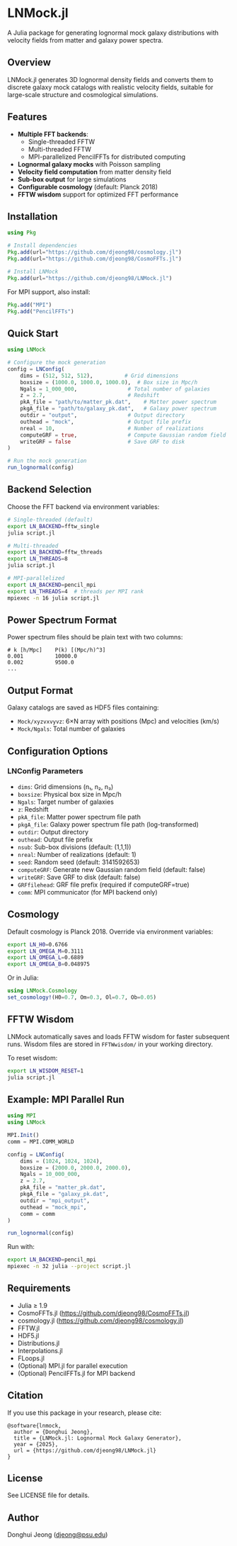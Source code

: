 # LNMock.jl

A Julia package for generating lognormal mock galaxy distributions with velocity fields from matter and galaxy power spectra.

## Overview

LNMock.jl generates 3D lognormal density fields and converts them to discrete galaxy mock catalogs with realistic velocity fields, suitable for large-scale structure and cosmological simulations.

## Features

- **Multiple FFT backends**:
  - Single-threaded FFTW
  - Multi-threaded FFTW
  - MPI-parallelized PencilFFTs for distributed computing
- **Lognormal galaxy mocks** with Poisson sampling
- **Velocity field computation** from matter density field
- **Sub-box output** for large simulations
- **Configurable cosmology** (default: Planck 2018)
- **FFTW wisdom** support for optimized FFT performance

## Installation

```julia
using Pkg

# Install dependencies
Pkg.add(url="https://github.com/djeong98/cosmology.jl")
Pkg.add(url="https://github.com/djeong98/CosmoFFTs.jl")

# Install LNMock
Pkg.add(url="https://github.com/djeong98/LNMock.jl")
```

For MPI support, also install:
```julia
Pkg.add("MPI")
Pkg.add("PencilFFTs")
```

## Quick Start

```julia
using LNMock

# Configure the mock generation
config = LNConfig(
    dims = (512, 512, 512),          # Grid dimensions
    boxsize = (1000.0, 1000.0, 1000.0),  # Box size in Mpc/h
    Ngals = 1_000_000,                # Total number of galaxies
    z = 2.7,                          # Redshift
    pkA_file = "path/to/matter_pk.dat",    # Matter power spectrum
    pkgA_file = "path/to/galaxy_pk.dat",   # Galaxy power spectrum
    outdir = "output",                # Output directory
    outhead = "mock",                 # Output file prefix
    nreal = 10,                       # Number of realizations
    computeGRF = true,                # Compute Gaussian random field
    writeGRF = false                  # Save GRF to disk
)

# Run the mock generation
run_lognormal(config)
```

## Backend Selection

Choose the FFT backend via environment variables:

```bash
# Single-threaded (default)
export LN_BACKEND=fftw_single
julia script.jl

# Multi-threaded
export LN_BACKEND=fftw_threads
export LN_THREADS=8
julia script.jl

# MPI-parallelized
export LN_BACKEND=pencil_mpi
export LN_THREADS=4  # threads per MPI rank
mpiexec -n 16 julia script.jl
```

## Power Spectrum Format

Power spectrum files should be plain text with two columns:
```
# k [h/Mpc]    P(k) [(Mpc/h)^3]
0.001          10000.0
0.002          9500.0
...
```

## Output Format

Galaxy catalogs are saved as HDF5 files containing:
- `Mock/xyzvxvyvz`: 6×N array with positions (Mpc) and velocities (km/s)
- `Mock/Ngals`: Total number of galaxies

## Configuration Options

### LNConfig Parameters

- `dims`: Grid dimensions (n₁, n₂, n₃)
- `boxsize`: Physical box size in Mpc/h
- `Ngals`: Target number of galaxies
- `z`: Redshift
- `pkA_file`: Matter power spectrum file path
- `pkgA_file`: Galaxy power spectrum file path (log-transformed)
- `outdir`: Output directory
- `outhead`: Output file prefix
- `nsub`: Sub-box divisions (default: (1,1,1))
- `nreal`: Number of realizations (default: 1)
- `seed`: Random seed (default: 3141592653)
- `computeGRF`: Generate new Gaussian random field (default: false)
- `writeGRF`: Save GRF to disk (default: false)
- `GRFfilehead`: GRF file prefix (required if computeGRF=true)
- `comm`: MPI communicator (for MPI backend only)

## Cosmology

Default cosmology is Planck 2018. Override via environment variables:

```bash
export LN_H0=0.6766
export LN_OMEGA_M=0.3111
export LN_OMEGA_L=0.6889
export LN_OMEGA_B=0.048975
```

Or in Julia:
```julia
using LNMock.Cosmology
set_cosmology!(H0=0.7, Om=0.3, Ol=0.7, Ob=0.05)
```

## FFTW Wisdom

LNMock automatically saves and loads FFTW wisdom for faster subsequent runs. Wisdom files are stored in `FFTWwisdom/` in your working directory.

To reset wisdom:
```bash
export LN_WISDOM_RESET=1
julia script.jl
```

## Example: MPI Parallel Run

```julia
using MPI
using LNMock

MPI.Init()
comm = MPI.COMM_WORLD

config = LNConfig(
    dims = (1024, 1024, 1024),
    boxsize = (2000.0, 2000.0, 2000.0),
    Ngals = 10_000_000,
    z = 2.7,
    pkA_file = "matter_pk.dat",
    pkgA_file = "galaxy_pk.dat",
    outdir = "mpi_output",
    outhead = "mock_mpi",
    comm = comm
)

run_lognormal(config)
```

Run with:
```bash
export LN_BACKEND=pencil_mpi
mpiexec -n 32 julia --project script.jl
```

## Requirements

- Julia ≥ 1.9
- CosmoFFTs.jl (https://github.com/djeong98/CosmoFFTs.jl)
- cosmology.jl (https://github.com/djeong98/cosmology.jl)
- FFTW.jl
- HDF5.jl
- Distributions.jl
- Interpolations.jl
- FLoops.jl
- (Optional) MPI.jl for parallel execution
- (Optional) PencilFFTs.jl for MPI backend

## Citation

If you use this package in your research, please cite:

```
@software{lnmock,
  author = {Donghui Jeong},
  title = {LNMock.jl: Lognormal Mock Galaxy Generator},
  year = {2025},
  url = {https://github.com/djeong98/LNMock.jl}
}
```

## License

See LICENSE file for details.

## Author

Donghui Jeong (djeong@psu.edu)
